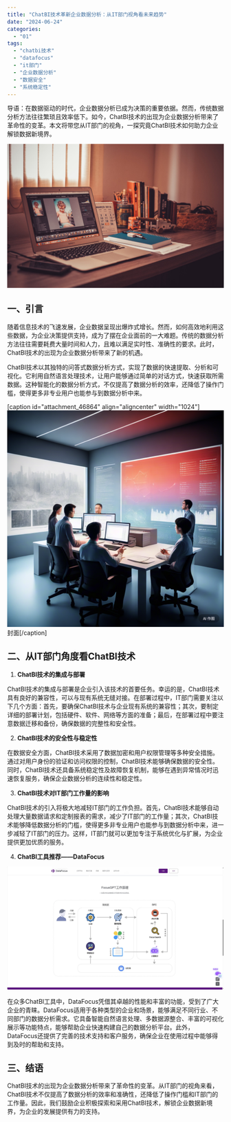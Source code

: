 ```yaml
---
title: "ChatBI技术革新企业数据分析：从IT部门视角看未来趋势"
date: "2024-06-24"
categories: 
  - "01"
tags: 
  - "chatbi技术"
  - "datafocus"
  - "it部门"
  - "企业数据分析"
  - "数据安全"
  - "系统稳定性"
---
```


导语：在数据驱动的时代，企业数据分析已成为决策的重要依据。然而，传统数据分析方法往往繁琐且效率低下。如今，ChatBI技术的出现为企业数据分析带来了革命性的变革。本文将带您从IT部门的视角，一探究竟ChatBI技术如何助力企业解锁数据新境界。

![ChatBI工具——DataFocusBI](images/1697699617-desk-1284085-scaled.jpg)

## 一、引言

随着信息技术的飞速发展，企业数据呈现出爆炸式增长。然而，如何高效地利用这些数据，为企业决策提供支持，成为了摆在企业面前的一大难题。传统的数据分析方法往往需要耗费大量时间和人力，且难以满足实时性、准确性的要求。此时，ChatBI技术的出现为企业数据分析带来了新的机遇。

ChatBI技术以其独特的问答式数据分析方式，实现了数据的快速提取、分析和可视化。它利用自然语言处理技术，让用户能够通过简单的对话方式，快速获取所需数据。这种智能化的数据分析方式，不仅提高了数据分析的效率，还降低了操作门槛，使得更多非专业用户也能参与到数据分析中来。

\[caption id="attachment\_46864" align="aligncenter" width="1024"\]![ChatBI工具——DataFocusBI](images/1715043706-e5d38f044db14e32b05a95670eec2f9e_141584270.png) 封面\[/caption\]

## 二、从IT部门角度看ChatBI技术

1. **ChatBI技术的集成与部署**

ChatBI技术的集成与部署是企业引入该技术的首要任务。幸运的是，ChatBI技术具有良好的兼容性，可以与现有系统无缝对接。在部署过程中，IT部门需要关注以下几个方面：首先，要确保ChatBI技术与企业现有系统的兼容性；其次，要制定详细的部署计划，包括硬件、软件、网络等方面的准备；最后，在部署过程中要注意数据迁移和备份，确保数据的完整性和安全性。

2. **ChatBI技术的安全性与稳定性**

在数据安全方面，ChatBI技术采用了数据加密和用户权限管理等多种安全措施。通过对用户身份的验证和访问权限的控制，ChatBI技术能够确保数据的安全性。同时，ChatBI技术还具备系统稳定性及故障恢复机制，能够在遇到异常情况时迅速恢复服务，确保企业数据分析的连续性和稳定性。

3. **ChatBI技术对IT部门工作量的影响**

ChatBI技术的引入将极大地减轻IT部门的工作负担。首先，ChatBI技术能够自动处理大量数据请求和定制报表的需求，减少了IT部门的工作量；其次，ChatBI技术能够降低数据分析的门槛，使得更多非专业用户也能参与到数据分析中来，进一步减轻了IT部门的压力。这样，IT部门就可以更加专注于系统优化与扩展，为企业提供更加优质的服务。

4. **ChatBI工具推荐——DataFocus**

![ChatBI工具——DataFocusBI](images/1718777737-focusGPT-scaled.jpg)

在众多ChatBI工具中，DataFocus凭借其卓越的性能和丰富的功能，受到了广大企业的青睐。DataFocus适用于各种类型的企业和场景，能够满足不同行业、不同部门的数据分析需求。它具备智能自然语言处理、多数据源整合、丰富的可视化展示等功能特点，能够帮助企业快速构建自己的数据分析平台。此外，DataFocus还提供了完善的技术支持和客户服务，确保企业在使用过程中能够得到及时的帮助和支持。

## 三、结语

ChatBI技术的出现为企业数据分析带来了革命性的变革。从IT部门的视角来看，ChatBI技术不仅提高了数据分析的效率和准确性，还降低了操作门槛和IT部门的工作量。因此，我们鼓励企业积极探索和采用ChatBI技术，解锁企业数据新境界，为企业的发展提供有力的支持。
